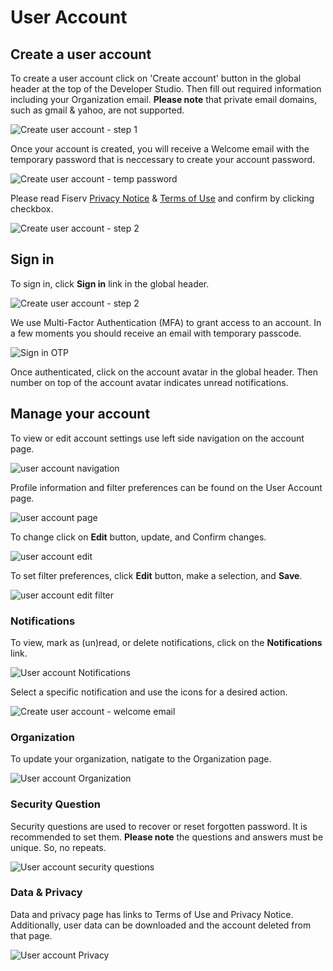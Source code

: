 # User Account

## Create a user account

To create a user account click on 'Create account' button in the global header at the top of the Developer Studio. Then fill out required information including your Organization email. **Please note** that private email domains, such as gmail & yahoo, are not supported.

![Create user account - step 1](../../assets/images/user-account/user-account-create-step-1.png)

Once your account is created, you will receive a Welcome email with the temporary password that is neccessary to create your account password.

![Create user account - temp password](../../assets/images/user-account/user-account-temp-pw.png)

Please read Fiserv [Privacy Notice](./privacy-notice.md) & [Terms of Use](./terms-of-use.md) and confirm by clicking checkbox.

![Create user account - step 2](../../assets/images/user-account/user-account-create-step-2.png)

## Sign in

To sign in, click **Sign in** link in the global header.

![Create user account - step 2](../../assets/images/user-account/user-account.png)

We use Multi-Factor Authentication (MFA) to grant access to an account. In a few moments you should receive an email with temporary passcode.

![Sign in OTP](../../assets/images/user-account/user-account-otp.png)

Once authenticated, click on the account avatar in the global header. Then number on top of the account avatar indicates unread notifications.

## Manage your account

To view or edit account settings use left side navigation on the account page.

![user account navigation](../../assets/images/user-account/user-account-navigation.png)

Profile information and filter preferences can be found on the User Account page. 

![user account page](../../assets/images/user-account/user-account-page.png)

To change click on **Edit** button, update, and Confirm changes.

![user account edit](../../assets/images/user-account/user-account-edit.png)

To set filter preferences, click **Edit** button, make a selection, and **Save**.

![user account edit filter](../../assets/images/user-account/user-account-edit-filters.png)

### Notifications

To view, mark as (un)read, or delete notifications, click on the **Notifications** link. 

![User account Notifications](../../assets/images/user-account/user-account-notifications.png)

Select a specific notification and use the icons for a desired action.

![Create user account - welcome email](../../assets/images/user-account/user-account-welcome-notification.png)


### Organization

To update your organization, natigate to the Organization page.

![User account Organization](../../assets/images/user-account/user-account-edit-organization.png)


### Security Question

Security questions are used to recover or reset forgotten password. It is recommended to set them. **Please note** the questions and answers must be unique. So, no repeats.

![User account security questions](../../assets/images/user-account/user-account-security-questions.png)


### Data & Privacy

Data and privacy page has links to Terms of Use and Privacy Notice. Additionally, user data can be downloaded and the account deleted from that page.

![User account Privacy](../../assets/images/user-account/user-account-privacy.png)



